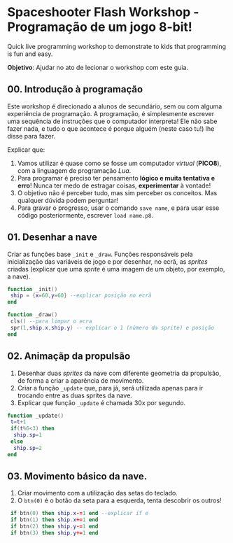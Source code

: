 # Spaceshooter Flash Workshop - Programação de um jogo 8-bit!
Quick live programming workshop to demonstrate to kids that programming is fun and easy.

**Objetivo**: Ajudar no ato de lecionar o workshop com este guia.

## 00. Introdução à programação

Este workshop é direcionado a alunos de secundário, sem ou com alguma experiência de programação. A programação, é simplesmente escrever uma sequência de instruções que o computador interpreta! Ele não sabe fazer nada, e tudo o que acontece é porque alguém (neste caso tu!) lhe disse para fazer.

Explicar que:
1. Vamos utilizar é quase como se fosse um computador *virtual* (**PICO8**), com a linguagem de programação *Lua*.
2. Para programar é preciso ter pensamento **lógico e muita tentativa e erro**! Nunca ter medo de estragar coisas, **experimentar** à vontade!
3. O objetivo não é perceber tudo, mas sim perceber os conceitos. Mas qualquer dúvida podem perguntar!
4. Para gravar o progresso, usar o comando `save name`, e para usar esse código posteriormente, escrever `load name.p8`. 

## 01. Desenhar a nave

Criar as funções base `_init` e `_draw`. Funções responsáveis pela inicialização das variáveis de jogo e por desenhar, no ecrã, as *sprites* criadas (explicar que uma *sprite* é uma imagem de um objeto, por exemplo, a nave).

```lua
function _init()
 ship = {x=60,y=60} --explicar posição no ecrã
end

function _draw()
 cls() --para limpar o ecra
 spr(1,ship.x,ship.y) -- explicar o 1 (número da sprite) e posição
end
```

## 02. Animaçãp da propulsão

1. Desenhar duas *sprites* da nave com diferente geometria da propulsão, de forma a criar a aparência de movimento. 
2. Criar a função `_update` que, para já, será utilizada apenas para ir trocando entre as duas sprites da nave.
3. Explicar que função `_update` é chamada 30x por segundo.

```lua
function _update()
 t=t+1
 if(t%6<3) then
  ship.sp=1
 else
  ship.sp=2
end
```

## 03. Movimento básico da nave.

1. Criar movimento com a utilização das setas do teclado.
2. O `btn(0)` é o botão da seta para a esquerda, tenta descobrir os outros!

```lua
 if btn(0) then ship.x-=1 end --explicar if e 
 if btn(1) then ship.x+=1 end
 if btn(2) then ship.y-=1 end
 if btn(3) then ship.y+=1 end
```
  
